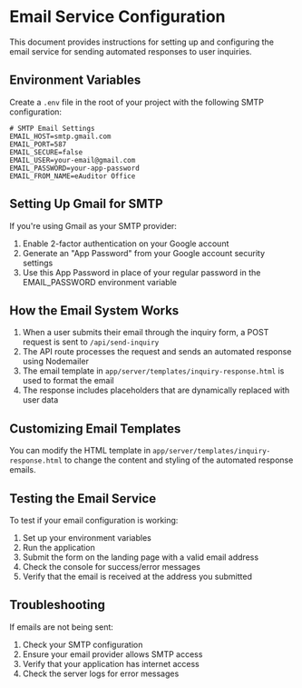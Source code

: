 # Email Service Configuration

This document provides instructions for setting up and configuring the email service for sending automated responses to user inquiries.

## Environment Variables

Create a `.env` file in the root of your project with the following SMTP configuration:

```
# SMTP Email Settings
EMAIL_HOST=smtp.gmail.com
EMAIL_PORT=587
EMAIL_SECURE=false
EMAIL_USER=your-email@gmail.com
EMAIL_PASSWORD=your-app-password
EMAIL_FROM_NAME=eAuditor Office
```

## Setting Up Gmail for SMTP

If you're using Gmail as your SMTP provider:

1. Enable 2-factor authentication on your Google account
2. Generate an "App Password" from your Google account security settings
3. Use this App Password in place of your regular password in the EMAIL_PASSWORD environment variable

## How the Email System Works

1. When a user submits their email through the inquiry form, a POST request is sent to `/api/send-inquiry`
2. The API route processes the request and sends an automated response using Nodemailer
3. The email template in `app/server/templates/inquiry-response.html` is used to format the email
4. The response includes placeholders that are dynamically replaced with user data

## Customizing Email Templates

You can modify the HTML template in `app/server/templates/inquiry-response.html` to change the content and styling of the automated response emails.

## Testing the Email Service

To test if your email configuration is working:

1. Set up your environment variables
2. Run the application
3. Submit the form on the landing page with a valid email address
4. Check the console for success/error messages
5. Verify that the email is received at the address you submitted

## Troubleshooting

If emails are not being sent:

1. Check your SMTP configuration
2. Ensure your email provider allows SMTP access
3. Verify that your application has internet access
4. Check the server logs for error messages 